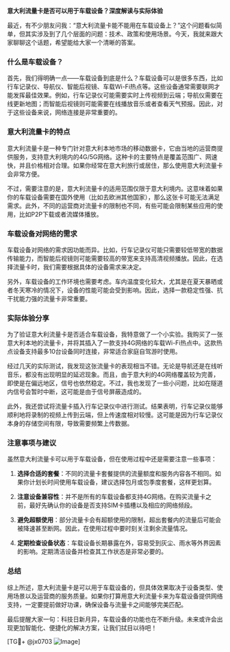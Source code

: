 **意大利流量卡是否可以用于车载设备？深度解读与实际体验**

最近，有不少朋友问我：“意大利流量卡能不能用在车载设备上？”这个问题看似简单，但其实涉及到了几个层面的问题：技术、政策和使用场景。今天，我就来跟大家聊聊这个话题，希望能给大家一个清晰的答案。

### 什么是车载设备？

首先，我们得明确一点——车载设备到底是什么？车载设备可以是很多东西，比如行车记录仪、导航仪、智能后视镜、车载Wi-Fi热点等。这些设备通常需要联网才能发挥最佳效果。例如，行车记录仪可能需要实时上传视频到云端；导航仪需要在线更新地图；而智能后视镜则可能需要在线播放音乐或者查看天气预报。因此，对于这些设备来说，网络连接是非常重要的。

### 意大利流量卡的特点

意大利流量卡是一种专门针对意大利本地市场的移动数据卡，它由当地的运营商提供服务，支持意大利境内的4G/5G网络。这种卡的主要特点是覆盖范围广、网速快，并且价格相对合理。如果你经常在意大利旅行或居住，那么使用意大利流量卡会非常方便。

不过，需要注意的是，意大利流量卡的适用范围仅限于意大利境内。这意味着如果你的车载设备需要在国外使用（比如去欧洲其他国家），那么这张卡可能无法满足需求。此外，不同的运营商对流量卡的限制也不同，有些可能会限制某些应用的使用，比如P2P下载或者流媒体播放。

### 车载设备对网络的需求

车载设备对网络的需求因功能而异。比如，行车记录仪可能只需要较低带宽的数据传输能力，而智能后视镜则可能需要较高的带宽来支持高清视频播放。因此，在选择流量卡时，我们需要根据具体的设备需求来决定。

另外，车载设备的工作环境也需要考虑。车内温度变化较大，尤其是在夏天暴晒或者冬天寒冷的情况下，设备的性能可能会受到影响。因此，选择一款稳定性强、抗干扰能力强的流量卡非常重要。

### 实际体验分享

为了验证意大利流量卡是否适合车载设备，我特意做了一个小实验。我购买了一张意大利本地的流量卡，并将其插入了一款支持4G网络的车载Wi-Fi热点中。这款热点设备支持最多10台设备同时连接，非常适合家庭自驾游时使用。

经过几天的实际测试，我发现这张流量卡的表现相当不错。无论是导航还是在线听音乐，都没有出现明显的延迟现象。而且，由于意大利的4G网络覆盖较为完善，即使是在偏远地区，信号也依然稳定。不过，我也发现了一些小问题，比如在隧道内信号会暂时中断，这可能是由于信号屏蔽造成的。

此外，我还尝试将流量卡插入行车记录仪中进行测试。结果表明，行车记录仪能够顺利地将录制的视频上传到云端，但上传速度相对较慢。这可能是因为行车记录仪本身的存储空间有限，导致需要频繁上传数据。

### 注意事项与建议

虽然意大利流量卡可以用于车载设备，但在使用过程中还是需要注意一些事项：

1. **选择合适的套餐**：不同的流量卡套餐提供的流量额度和服务内容各不相同。如果你计划长时间使用车载设备，建议选择包月或包季度套餐，这样更划算。
   
2. **注意设备兼容性**：并不是所有的车载设备都支持4G网络。在购买流量卡之前，最好先确认你的设备是否支持SIM卡插槽以及相应的网络频段。

3. **避免超额使用**：部分流量卡会有超额使用的限制，超出套餐内的流量后可能会被降速甚至断网。因此，在使用过程中要时刻关注剩余流量情况。

4. **定期检查设备状态**：车载设备长期暴露在外，容易受到灰尘、雨水等外界因素的影响。定期清洁设备并检查其工作状态是非常必要的。

### 总结

综上所述，意大利流量卡是可以用于车载设备的，但具体效果取决于设备类型、使用场景以及运营商的服务质量。如果你打算用意大利流量卡来为车载设备提供网络支持，一定要提前做好功课，确保设备与流量卡之间能够完美匹配。

最后提醒大家一句：科技日新月异，车载设备的功能也在不断升级。未来或许会出现更加智能化、便捷化的解决方案，让我们拭目以待吧！

[TG💪+ @jx0703 ![Image](https://github.com/user-attachments/assets/dbca1d08-cadb-493c-b0ec-ad6f7a83f270)]